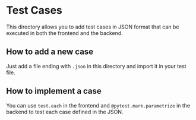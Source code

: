 # Test Cases
This directory allows you to add test cases in JSON format that can be executed in both
the frontend and the backend.

## How to add a new case
Just add a file ending with `.json` in this directory and import it in your test file.

## How to implement a case
You can use `test.each` in the frontend and `@pytest.mark.parametrize` in the backend
to test each case defined in the JSON.
